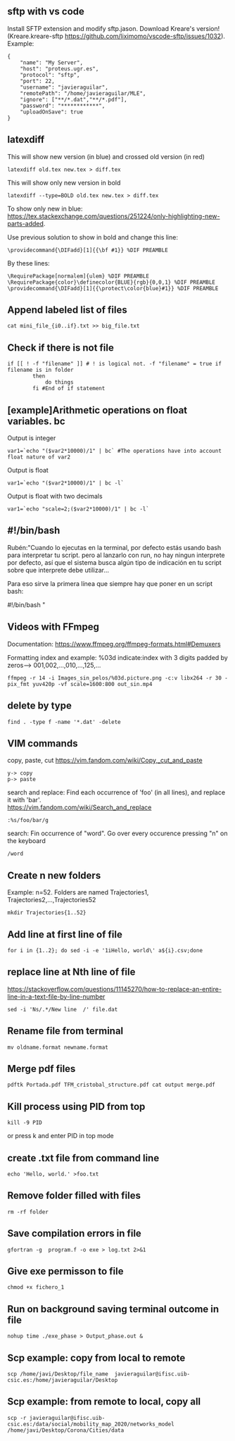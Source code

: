 ## sftp with vs code
Install SFTP  extension and modify sftp.jason.
Download Kreare's version! (Kreare.kreare-sftp https://github.com/liximomo/vscode-sftp/issues/1032).
Example:
```
{
    "name": "My Server",
    "host": "proteus.ugr.es",
    "protocol": "sftp",
    "port": 22,
    "username": "javieraguilar",
    "remotePath": "/home/javieraguilar/MLE",
    "ignore": ["**/*.dat","**/*.pdf"], 
    "password": "************",
    "uploadOnSave": true
}
```
## latexdiff 
This will show new version (in blue) and crossed old version (in red)
```
latexdiff old.tex new.tex > diff.tex
```
This will show only new version in bold
```
latexdiff --type=BOLD old.tex new.tex > diff.tex
```
To show only new in blue: https://tex.stackexchange.com/questions/251224/only-highlighting-new-parts-added.

Use previous solution to show in bold and change this line:
```
\providecommand{\DIFadd}[1]{{\bf #1}} %DIF PREAMBLE
```
By these lines:
```
\RequirePackage[normalem]{ulem} %DIF PREAMBLE
\RequirePackage{color}\definecolor{BLUE}{rgb}{0,0,1} %DIF PREAMBLE
\providecommand{\DIFadd}[1]{{\protect\color{blue}#1}} %DIF PREAMBLE
```

## Append labeled list of files
```
cat mini_file_{i0..if}.txt >> big_file.txt
```
## Check if there is not file
```
if [[ ! -f "filename" ]] # ! is logical not. -f "filename" = true if filename is in folder
		then
		    do things
		fi #End of if statement
```
## [example]Arithmetic operations on float variables. bc
Output is integer
```
var1=`echo "($var2*10000)/1" | bc` #The operations have into account float nature of var2

```
Output is float
```
var1=`echo "($var2*10000)/1" | bc -l` 
```

Output is float with two decimals
```
var1=`echo "scale=2;($var2*10000)/1" | bc -l` 
```
## #!/bin/bash  

Rubén:"Cuando lo ejecutas en la terminal, por defecto estás usando bash para interpretar tu script. pero al lanzarlo con run, no hay ningun interprete por defecto, así que el sistema busca algún tipo de indicación en tu script sobre que interprete debe utilizar...  

Para eso sirve la primera línea que siempre hay que poner en un script bash:  

#!/bin/bash  "

## Videos with FFmpeg  

Documentation: https://www.ffmpeg.org/ffmpeg-formats.html#Demuxers  

Formatting index and example:
%03d indicate:index with 3 digits padded by zeros--> 001,002,...,010,...,125,...
```
ffmpeg -r 14 -i Images_sin_pelos/%03d.picture.png -c:v libx264 -r 30 -pix_fmt yuv420p -vf scale=1600:800 out_sin.mp4

```
## delete by type
```
find . -type f -name '*.dat' -delete
```
## VIM commands
copy, paste, cut
https://vim.fandom.com/wiki/Copy,_cut_and_paste
```
y-> copy
p-> paste
```
search and replace: Find each occurrence of 'foo' (in all lines), and replace it with 'bar'.  
https://vim.fandom.com/wiki/Search_and_replace
```
:%s/foo/bar/g
```
search: Fin occurrence of "word". Go over every occurence pressing "n" on the keyboard
```
/word
```
## Create n new folders
Example: n=52. Folders are named Trajectories1, Trajectories2,...,Trajectories52
```
mkdir Trajectories{1..52}
```
## Add line at first line of file
```
for i in {1..2}; do sed -i -e '1iHello, world\' a${i}.csv;done
```
## replace line at Nth line of file
https://stackoverflow.com/questions/11145270/how-to-replace-an-entire-line-in-a-text-file-by-line-number
```
sed -i 'Ns/.*/New line  /' file.dat
```
## Rename file from terminal

```
mv oldname.format newname.format
```

## Merge pdf files
```
pdftk Portada.pdf TFM_cristobal_structure.pdf cat output merge.pdf

```

## Kill process using PID from top

```
kill -9 PID

```
or press k and enter PID in top mode

## create .txt file from command line
```
echo 'Hello, world.' >foo.txt

```

## Remove folder filled with files

```
rm -rf folder

```

## Save compilation errors in file

```
gfortran -g  program.f -o exe > log.txt 2>&1

```

## Give exe permisson to file

```
chmod +x fichero_1 

```

## Run on background saving terminal outcome in file

```
nohup time ./exe_phase > Output_phase.out &

```

## Scp example: copy from local to remote

```
scp /home/javi/Desktop/file_name  javieraguilar@ifisc.uib-csic.es:/home/javieraguilar/Desktop 

```
## Scp example: from remote to local, copy all
```
scp -r javieraguilar@ifisc.uib-csic.es:/data/social/mobility_map_2020/networks_model /home/javi/Desktop/Corona/Cities/data
```
